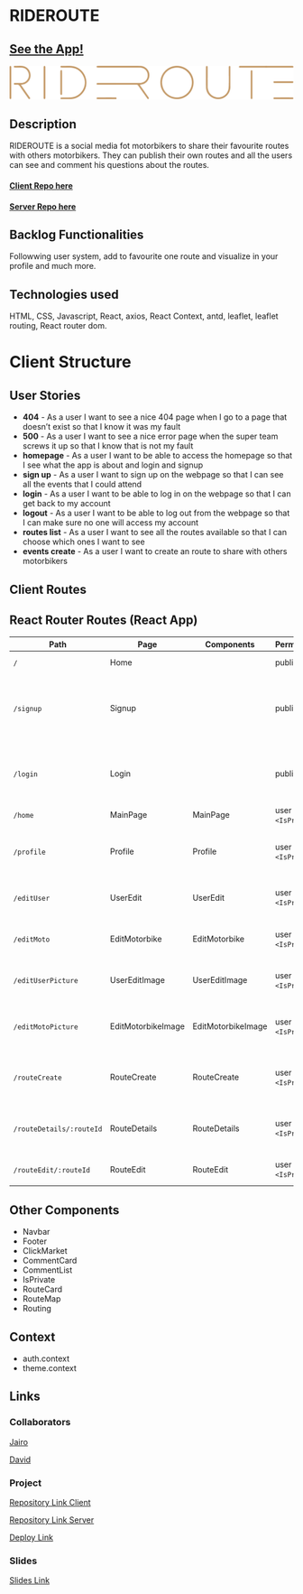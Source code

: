 # RIDEROUTE

## [See the App!](https://rideroute.netlify.app/)

![App Logo](./public/images/letter.png)

## Description
RIDEROUTE is a social media fot motorbikers to share their favourite routes with others motorbikers. They can publish their own routes and all the users can see and comment his questions about the routes.

#### [Client Repo here](https://github.com/dsanchezva/rideroute-client.git)
#### [Server Repo here](https://github.com/jairogcdev/rideroute-server.git)

## Backlog Functionalities

Followwing user system, add to favourite one route and visualize in your profile and much more. 

## Technologies used

HTML, CSS, Javascript, React, axios, React Context, antd, leaflet, leaflet routing, React router dom.

# Client Structure

## User Stories

- **404** - As a user I want to see a nice 404 page when I go to a page that doesn’t exist so that I know it was my fault 
- **500** - As a user I want to see a nice error page when the super team screws it up so that I know that is not my fault
- **homepage** - As a user I want to be able to access the homepage so that I see what the app is about and login and signup
- **sign up** - As a user I want to sign up on the webpage so that I can see all the events that I could attend
- **login** - As a user I want to be able to log in on the webpage so that I can get back to my account
- **logout** - As a user I want to be able to log out from the webpage so that I can make sure no one will access my account
- **routes list** - As a user I want to see all the routes available so that I can choose which ones I want to see
- **events create** - As a user I want to create an route to share with others motorbikers

## Client Routes

## React Router Routes (React App)
| Path                      | Page              | Components        | Permissions              | Behavior                                                      |
| ------------------------- | ------------------| ----------------  | ------------------------ | ------------------------------------------------------------  |
| `/`                       | Home              |                   | public                   | Home page                                                     |
| `/signup`                 | Signup            |                   | public                   | Signup form, link to login, navigate to homepage after signup |
| `/login`                  | Login             |                   | public                   | Login form, link to signup, navigate to homepage after login  |
| `/home`                   | MainPage          | MainPage          | user only `<IsPrivate>`  | List of all routes                                            |
| `/profile`                | Profile           | Profile           | user only `<IsPrivate>`  | User information and motorbike information                    |
| `/editUser`               | UserEdit          | UserEdit          | user only `<IsPrivate>`  | User information can be change                                |
| `/editMoto`               | EditMotorbike     | EditMotorbike     | user only `<IsPrivate>`  | Motorbike information can be change                           |
| `/editUserPicture`        | UserEditImage     | UserEditImage     | user only `<IsPrivate>`  | User can upload a new user picture                            |
| `/editMotoPicture`        | EditMotorbikeImage| EditMotorbikeImage| user only `<IsPrivate>`  | User can upload a new motorbike picture                       |
| `/routeCreate`            | RouteCreate       | RouteCreate       | user only `<IsPrivate>`  | User can create a new motorbike route                         |
| `/routeDetails/:routeId`  | RouteDetails      | RouteDetails      | user only `<IsPrivate>`  | Shows in detail a route and add a comment                     |
| `/routeEdit/:routeId`     | RouteEdit         | RouteEdit         | user only `<IsPrivate>`  | Edit a route clicking on the map                              |

## Other Components

- Navbar
- Footer
- ClickMarket
- CommentCard
- CommentList
- IsPrivate
- RouteCard
- RouteMap
- Routing

## Context

- auth.context
- theme.context
  
## Links

### Collaborators

[Jairo](https://github.com/jairogcdev)

[David](https://github.com/dsanchezva)

### Project

[Repository Link Client](https://github.com/dsanchezva/rideroute-client.git)

[Repository Link Server](https://github.com/jairogcdev/rideroute-server.git)

[Deploy Link](https://rideroute.netlify.app/)


### Slides

[Slides Link]([www.your-slides-url-here.com](https://docs.google.com/presentation/d/1c53eW2G7djpTyzk2GM6M9eAocRtZRsRAfIfSqO9OXM8/edit?usp=sharing)https://docs.google.com/presentation/d/1c53eW2G7djpTyzk2GM6M9eAocRtZRsRAfIfSqO9OXM8/edit?usp=sharing)
